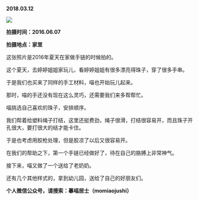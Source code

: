 
          
            
**2018.03.12**



![](//upload-images.jianshu.io/upload_images/51001-d55ca304986bce98.jpg)




**拍摄时间：2016.06.07**

**拍摄地点：家里**

这张照片是2016年夏天在家做手链的时候拍的。

这个夏天，去婷婷姐姐家玩儿，看婷婷姐姐有很多漂亮得珠子，穿了很多手串。

于是我们也买来了同样的手工材料，喵也开始玩儿起来。

那时，喵的手还没有现在这么灵巧，还需要我们来多帮帮忙。

喵挑选自己喜欢的珠子，安排顺序。

我们帮着给塑料绳子打结，这里还挺费劲，绳子很滑，打结很容易开，而且珠子开孔很大，要打很大的结才能卡住。

于是也考虑用胶枪处理，但是胶凉了以后又很容易开。

在我们的帮助之下，第一个手链已经做好了，待在自己的胳膊上非常神气。

接下来，喵又做了一个送给了老奶奶。

还有几个其他样式的，拿到幼儿园，送给了自己的好朋友们。


**个人微信公众号，请搜索：摹喵居士（momiaojushi）**

          
        
